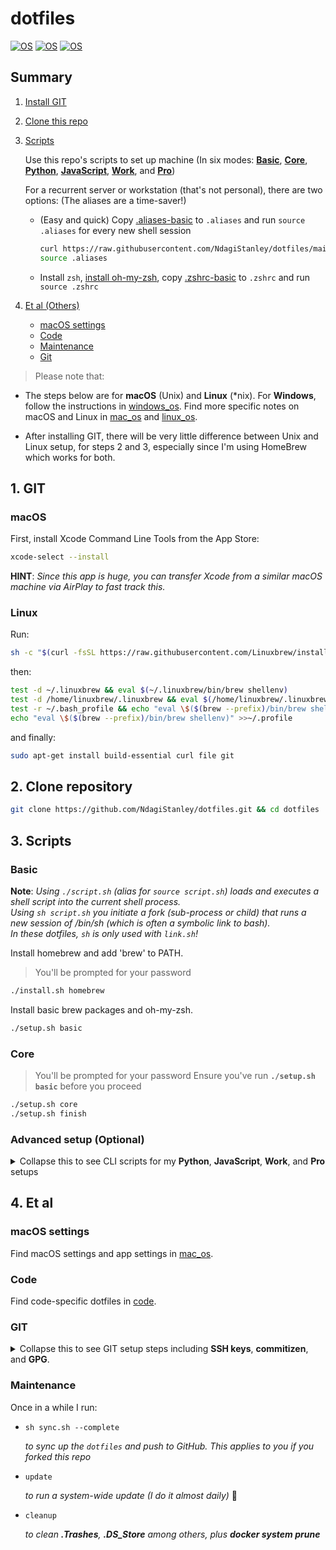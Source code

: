 # dotfiles

[![OS](https://img.shields.io/badge/OS-macOS-informational?style=flat-square&logo=apple&logoColor=white)](https://en.wikipedia.org/wiki/MacOS)
[![OS](https://img.shields.io/badge/OS-Linux-informational?style=flat-square&logo=linux&logoColor=white)](https://en.wikipedia.org/wiki/Linux)
[![OS](https://img.shields.io/badge/OS-Windows-informational?style=flat-square&logo=windows&logoColor=white)](https://en.wikipedia.org/wiki/Windows)

## Summary

1. [Install GIT](#1-git)
2. [Clone this repo](#2-clone-repository)
3. [Scripts](#3-scripts)

    Use this repo's scripts to set up machine (In six modes: [**Basic**](#basic), [**Core**](#core), [**Python**](#python), [**JavaScript**](#javascript), [**Work**](#work), and [**Pro**](#pro))

    For a recurrent server or workstation (that's not personal), there are two options: (The aliases are a time-saver!)
    - (Easy and quick) Copy [.aliases-basic](/.aliases-basic) to `.aliases` and run `source .aliases` for every new shell session

      ```sh
      curl https://raw.githubusercontent.com/NdagiStanley/dotfiles/main/.aliases-basic > .aliases
      source .aliases
      ```

    - Install `zsh`, [install oh-my-zsh](/install.sh#L20), copy [.zshrc-basic](/.zshrc-basic) to `.zshrc` and run `source .zshrc`

4. [Et al (Others)](#4-et-al)

    - [macOS settings](#macos-settings)
    - [Code](#code)
    - [Maintenance](#maintenance)
    - [Git](#git)

> Please note that:

- The steps below are for **macOS** (Unix) and **Linux** (*nix). For **Windows**, follow the instructions in [windows_os](/windows_os). Find more specific notes on macOS and Linux in [mac_os](/mac_os) and [linux_os](/linux_os/).

- After installing GIT, there will be very little difference between Unix and Linux setup, for steps 2 and 3, especially since I'm using HomeBrew which works for both.

## 1. GIT

### macOS

First, install Xcode Command Line Tools from the App Store:

```sh
xcode-select --install
```

**HINT**: <i>Since this app is huge, you can transfer Xcode from a similar macOS machine via AirPlay to fast track this.</i>

### Linux

Run:

```sh
sh -c "$(curl -fsSL https://raw.githubusercontent.com/Linuxbrew/install/master/install.sh)"
```

then:

```sh
test -d ~/.linuxbrew && eval $(~/.linuxbrew/bin/brew shellenv)
test -d /home/linuxbrew/.linuxbrew && eval $(/home/linuxbrew/.linuxbrew/bin/brew shellenv)
test -r ~/.bash_profile && echo "eval \$($(brew --prefix)/bin/brew shellenv)" >>~/.bash_profile
echo "eval \$($(brew --prefix)/bin/brew shellenv)" >>~/.profile
```

and finally:

```bash
sudo apt-get install build-essential curl file git
```

## 2. Clone repository

```sh
git clone https://github.com/NdagiStanley/dotfiles.git && cd dotfiles
```

## 3. Scripts

### Basic

**Note**: <i>Using `./script.sh` (alias for `source script.sh`) loads and executes a shell script into the current shell process.<br>
Using `sh script.sh` you initiate a fork (sub-process or child) that runs a new session of /bin/sh (which is often a symbolic link to bash).<br>
In these dotfiles, `sh` is only used with `link.sh`!</i>

Install homebrew and add 'brew' to PATH.

> You'll be prompted for your password

```sh
./install.sh homebrew
```

Install basic brew packages and oh-my-zsh.

```sh
./setup.sh basic
```

### Core

> You'll be prompted for your password
> Ensure you've run **`./setup.sh basic`** before you proceed

```sh
./setup.sh core
./setup.sh finish
```

### Advanced setup (Optional)

<details><summary>Collapse this to see CLI scripts for my <b>Python</b>, <b>JavaScript</b>, <b>Work</b>, and <b>Pro</b> setups</summary>

### Python

There's an option for running setup specific to python by running:

> Ensure you've run **`./setup.sh basic`** before you proceed

```sh
./setup.sh python
./setup.sh finish
```

### JavaScript

There's an option for running setup specific to JavaScript by running:

> Ensure you've run **`./setup.sh basic`** before you proceed

```sh
./setup.sh javascript
./setup.sh finish
```

### Work

> Ensure you've run **`./setup.sh basic`** before you proceed

`Work` mode includes the [Python](#python) and [JavaScript](#javascript) modes. I use mainly these two programming languages. Take a look at [my GitHub profile](https://github.com/NdagiStanley/NdagiStanley#--hello-world).

```sh
./setup.sh work
```

### Pro

To have my setup (which has a bit more installs and configuration); install homebrew, oh-my-zsh, npm packages & pypi packages by running:

```sh
./install.sh --all
```

> You'll be prompted for your password

then run:

```sh
./setup.sh pro
```

</details>

## 4. Et al

### macOS settings

Find macOS settings and app settings in [mac_os](/mac_os).

### Code

Find code-specific dotfiles in [code](/code).

### GIT

<details><summary>Collapse this to see GIT setup steps including <b>SSH keys</b>, <b>commitizen</b>, and <b>GPG</b>.</summary>

#### SSH keys

```bash
ssh-keygen -t ed25519 -C ".."
eval $(ssh-agent -s)
ssh-add ~/.ssh/id_ed25519
pbcopy < ~/.ssh/id_ed25519.pub
```

> The last command is different in [Linux](/linux_os#git) and [Windows](/windows_os#git) ([Reference](https://help.github.com/en/articles/adding-a-new-ssh-key-to-your-github-account))

The SSH Public Key is now in your clipboard. Navigate to [this page](https://github.com/settings/keys), click on **New SSH key**, enter a _title_, paste the _Public Key_ and click on **Add SSH key**.

#### Configuration

To set the email (globally or locally respectively), run:

```sh
git config --global user.email <email>  # global
git config user.email <email>           # per repo
```

#### Commitizen

To use Conventional Commits, use [commitizen CLI](https://commitizen-tools.github.io/commitizen). For *nix (**macOS** (Unix) and **Linux**), use Homebrew to install `commitizen`. The [default Brewfile](/mac_os/Brewfile) has it.

Common commands below. Find more [here](https://commitizen-tools.github.io/commitizen/#usage).

```sh
cz c # OR cz commit               - commit
cz ch # OR cz changelog           - Changelog
cz changelog 0.0.1                # Changelog for specific version
```

#### GPG

Have `gpg` installed. For *nix (**macOS** (Unix) and **Linux**), use Homebrew. The [default Brewfile](/mac_os/Brewfile) has it.

```sh
gpg --version # version 2+
gpg --full-gen-key
gpg --list-secret-keys --keyid-format LONG <email>
gpg --armor --export <KEY>
```

> Making commits

```sh
git commit -S -m "commit message"       # Signed commit
cz commit -s # OR cz commit --signoff   # Signed commit using commitizen
```

> Automatic signed commits

```sh
git config --global user.signingkey <KEY> # global
git config user.signingkey <KEY>          # per repo
```
</details>

### Maintenance

Once in a while I run:

- `sh sync.sh --complete`

    _to sync up the `dotfiles` and push to GitHub. This applies to you if you forked this repo_

- `update`

    _to run a system-wide update (I do it almost daily)_ 🙂

- `cleanup`

    _to clean **.Trashes**, **.DS_Store** among others, plus **docker system prune**_
